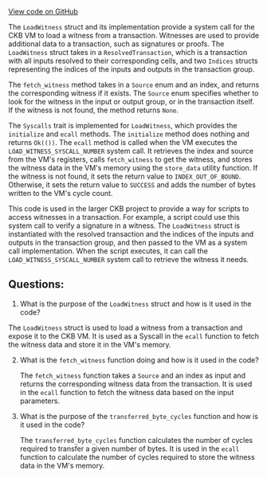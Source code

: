 [View code on GitHub](https://github.com/nervosnetwork/ckb/blob/develop/script/src/syscalls/load_witness.rs)

The `LoadWitness` struct and its implementation provide a system call for the CKB VM to load a witness from a transaction. Witnesses are used to provide additional data to a transaction, such as signatures or proofs. The `LoadWitness` struct takes in a `ResolvedTransaction`, which is a transaction with all inputs resolved to their corresponding cells, and two `Indices` structs representing the indices of the inputs and outputs in the transaction group.

The `fetch_witness` method takes in a `Source` enum and an index, and returns the corresponding witness if it exists. The `Source` enum specifies whether to look for the witness in the input or output group, or in the transaction itself. If the witness is not found, the method returns `None`.

The `Syscalls` trait is implemented for `LoadWitness`, which provides the `initialize` and `ecall` methods. The `initialize` method does nothing and returns `Ok(())`. The `ecall` method is called when the VM executes the `LOAD_WITNESS_SYSCALL_NUMBER` system call. It retrieves the index and source from the VM's registers, calls `fetch_witness` to get the witness, and stores the witness data in the VM's memory using the `store_data` utility function. If the witness is not found, it sets the return value to `INDEX_OUT_OF_BOUND`. Otherwise, it sets the return value to `SUCCESS` and adds the number of bytes written to the VM's cycle count.

This code is used in the larger CKB project to provide a way for scripts to access witnesses in a transaction. For example, a script could use this system call to verify a signature in a witness. The `LoadWitness` struct is instantiated with the resolved transaction and the indices of the inputs and outputs in the transaction group, and then passed to the VM as a system call implementation. When the script executes, it can call the `LOAD_WITNESS_SYSCALL_NUMBER` system call to retrieve the witness it needs.
## Questions:
 1. What is the purpose of the `LoadWitness` struct and how is it used in the code?

   The `LoadWitness` struct is used to load a witness from a transaction and expose it to the CKB VM. It is used as a Syscall in the `ecall` function to fetch the witness data and store it in the VM's memory.

2. What is the `fetch_witness` function doing and how is it used in the code?

   The `fetch_witness` function takes a `Source` and an index as input and returns the corresponding witness data from the transaction. It is used in the `ecall` function to fetch the witness data based on the input parameters.

3. What is the purpose of the `transferred_byte_cycles` function and how is it used in the code?

   The `transferred_byte_cycles` function calculates the number of cycles required to transfer a given number of bytes. It is used in the `ecall` function to calculate the number of cycles required to store the witness data in the VM's memory.
